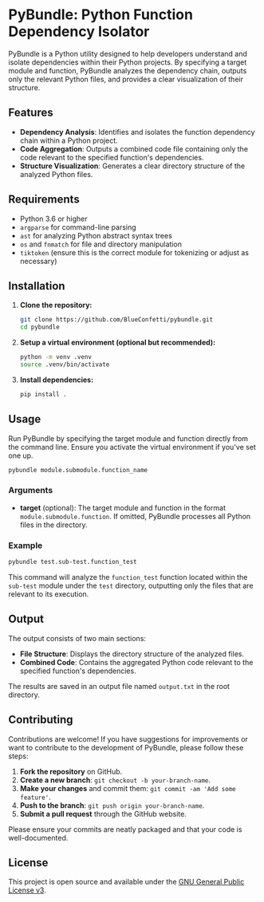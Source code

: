 # PyBundle: Python Function Dependency Isolator

PyBundle is a Python utility designed to help developers understand and isolate dependencies within their Python projects. By specifying a target module and function, PyBundle analyzes the dependency chain, outputs only the relevant Python files, and provides a clear visualization of their structure.

## Features

- **Dependency Analysis**: Identifies and isolates the function dependency chain within a Python project.
- **Code Aggregation**: Outputs a combined code file containing only the code relevant to the specified function's dependencies.
- **Structure Visualization**: Generates a clear directory structure of the analyzed Python files.

## Requirements

- Python 3.6 or higher
- `argparse` for command-line parsing
- `ast` for analyzing Python abstract syntax trees
- `os` and `fnmatch` for file and directory manipulation
- `tiktoken` (ensure this is the correct module for tokenizing or adjust as necessary)

## Installation

1. **Clone the repository:**
   ```bash
   git clone https://github.com/BlueConfetti/pybundle.git
   cd pybundle
   ```

2. **Setup a virtual environment (optional but recommended):**
   ```bash
   python -m venv .venv
   source .venv/bin/activate
   ```

3. **Install dependencies:**
   ```bash
   pip install .
   ```

## Usage

Run PyBundle by specifying the target module and function directly from the command line. Ensure you activate the virtual environment if you've set one up.

```bash
pybundle module.submodule.function_name
```

### Arguments

- **target** (optional): The target module and function in the format `module.submodule.function`. If omitted, PyBundle processes all Python files in the directory.

### Example

```bash
pybundle test.sub-test.function_test
```

This command will analyze the `function_test` function located within the `sub-test` module under the `test` directory, outputting only the files that are relevant to its execution.

## Output

The output consists of two main sections:

- **File Structure**: Displays the directory structure of the analyzed files.
- **Combined Code**: Contains the aggregated Python code relevant to the specified function's dependencies.

The results are saved in an output file named `output.txt` in the root directory.

## Contributing

Contributions are welcome! If you have suggestions for improvements or want to contribute to the development of PyBundle, please follow these steps:

1. **Fork the repository** on GitHub.
2. **Create a new branch**: `git checkout -b your-branch-name`.
3. **Make your changes** and commit them: `git commit -am 'Add some feature'`.
4. **Push to the branch**: `git push origin your-branch-name`.
5. **Submit a pull request** through the GitHub website.

Please ensure your commits are neatly packaged and that your code is well-documented.

## License

This project is open source and available under the [GNU General Public License v3](https://www.gnu.org/licenses/gpl-3.0.html).